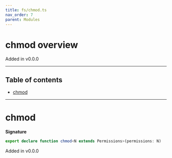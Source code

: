 ```yaml
---
title: fs/chmod.ts
nav_order: 7
parent: Modules
---
```


# chmod overview

Added in v0.0.0

---

<h2 class="text-delta">Table of contents</h2>

- [chmod](#chmod)

---

# chmod

**Signature**

```ts
export declare function chmod<N extends Permissions>(permissions: N)
```

Added in v0.0.0

